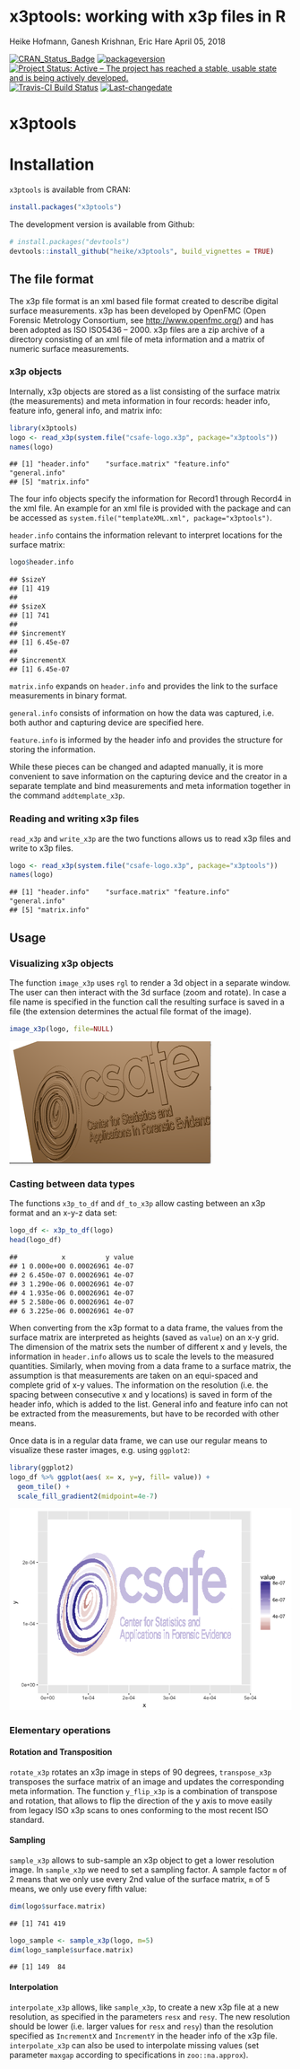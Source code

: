 x3ptools: working with x3p files in R
================
Heike Hofmann, Ganesh Krishnan, Eric Hare
April 05, 2018

[![CRAN\_Status\_Badge](http://www.r-pkg.org/badges/version/x3ptools)](https://cran.r-project.org/package=x3ptools) [![packageversion](https://img.shields.io/badge/Package%20version-0.0.1-orange.svg?style=flat-square)](commits/master) [![Project Status: Active – The project has reached a stable, usable state and is being actively developed.](http://www.repostatus.org/badges/latest/active.svg)](http://www.repostatus.org/#active) [![Travis-CI Build Status](https://travis-ci.org/heike/x3ptools.svg?branch=master)](https://travis-ci.org/heike/x3ptools) [![Last-changedate](https://img.shields.io/badge/last%20change-2018--04--05-yellowgreen.svg)](/commits/master)

x3ptools
========

Installation
============

`x3ptools` is available from CRAN:

``` r
install.packages("x3ptools")
```

The development version is available from Github:

``` r
# install.packages("devtools")
devtools::install_github("heike/x3ptools", build_vignettes = TRUE)
```

The file format
---------------

The x3p file format is an xml based file format created to describe digital surface measurements. x3p has been developed by OpenFMC (Open Forensic Metrology Consortium, see <http://www.openfmc.org/>) and has been adopted as ISO ISO5436 – 2000. x3p files are a zip archive of a directory consisting of an xml file of meta information and a matrix of numeric surface measurements.

### x3p objects

Internally, x3p objects are stored as a list consisting of the surface matrix (the measurements) and meta information in four records: header info, feature info, general info, and matrix info:

``` r
library(x3ptools)
logo <- read_x3p(system.file("csafe-logo.x3p", package="x3ptools"))
names(logo)
```

    ## [1] "header.info"    "surface.matrix" "feature.info"   "general.info"  
    ## [5] "matrix.info"

The four info objects specify the information for Record1 through Record4 in the xml file. An example for an xml file is provided with the package and can be accessed as `system.file("templateXML.xml", package="x3ptools")`.

`header.info` contains the information relevant to interpret locations for the surface matrix:

``` r
logo$header.info
```

    ## $sizeY
    ## [1] 419
    ## 
    ## $sizeX
    ## [1] 741
    ## 
    ## $incrementY
    ## [1] 6.45e-07
    ## 
    ## $incrementX
    ## [1] 6.45e-07

`matrix.info` expands on `header.info` and provides the link to the surface measurements in binary format.

`general.info` consists of information on how the data was captured, i.e. both author and capturing device are specified here.

`feature.info` is informed by the header info and provides the structure for storing the information.

While these pieces can be changed and adapted manually, it is more convenient to save information on the capturing device and the creator in a separate template and bind measurements and meta information together in the command `addtemplate_x3p`.

### Reading and writing x3p files

`read_x3p` and `write_x3p` are the two functions allows us to read x3p files and write to x3p files.

``` r
logo <- read_x3p(system.file("csafe-logo.x3p", package="x3ptools"))
names(logo)
```

    ## [1] "header.info"    "surface.matrix" "feature.info"   "general.info"  
    ## [5] "matrix.info"

Usage
-----

### Visualizing x3p objects

The function `image_x3p` uses `rgl` to render a 3d object in a separate window. The user can then interact with the 3d surface (zoom and rotate). In case a file name is specified in the function call the resulting surface is saved in a file (the extension determines the actual file format of the image).

``` r
image_x3p(logo, file=NULL)
```

<img src="man/figures/logo-rgl.png" width="360" />

### Casting between data types

The functions `x3p_to_df` and `df_to_x3p` allow casting between an x3p format and an x-y-z data set:

``` r
logo_df <- x3p_to_df(logo)
head(logo_df)
```

    ##           x          y value
    ## 1 0.000e+00 0.00026961 4e-07
    ## 2 6.450e-07 0.00026961 4e-07
    ## 3 1.290e-06 0.00026961 4e-07
    ## 4 1.935e-06 0.00026961 4e-07
    ## 5 2.580e-06 0.00026961 4e-07
    ## 6 3.225e-06 0.00026961 4e-07

When converting from the x3p format to a data frame, the values from the surface matrix are interpreted as heights (saved as `value`) on an x-y grid. The dimension of the matrix sets the number of different x and y levels, the information in `header.info` allows us to scale the levels to the measured quantities. Similarly, when moving from a data frame to a surface matrix, the assumption is that measurements are taken on an equi-spaced and complete grid of x-y values. The information on the resolution (i.e. the spacing between consecutive x and y locations) is saved in form of the header info, which is added to the list. General info and feature info can not be extracted from the measurements, but have to be recorded with other means.

Once data is in a regular data frame, we can use our regular means to visualize these raster images, e.g. using `ggplot2`:

``` r
library(ggplot2)
logo_df %>% ggplot(aes( x= x, y=y, fill= value)) +
  geom_tile() +
  scale_fill_gradient2(midpoint=4e-7)
```

![](man/figures/unnamed-chunk-9-1.png)

### Elementary operations

#### Rotation and Transposition

`rotate_x3p` rotates an x3p image in steps of 90 degrees, `transpose_x3p` transposes the surface matrix of an image and updates the corresponding meta information. The function `y_flip_x3p` is a combination of transpose and rotation, that allows to flip the direction of the y axis to move easily from legacy ISO x3p scans to ones conforming to the most recent ISO standard.

#### Sampling

`sample_x3p` allows to sub-sample an x3p object to get a lower resolution image. In `sample_x3p` we need to set a sampling factor. A sample factor `m` of 2 means that we only use every 2nd value of the surface matrix, `m` of 5 means, we only use every fifth value:

``` r
dim(logo$surface.matrix)
```

    ## [1] 741 419

``` r
logo_sample <- sample_x3p(logo, m=5)
dim(logo_sample$surface.matrix)
```

    ## [1] 149  84

#### Interpolation

`interpolate_x3p` allows, like `sample_x3p`, to create a new x3p file at a new resolution, as specified in the parameters `resx` and `resy`. The new resolution should be lower (i.e. larger values for `resx` and `resy`) than the resolution specified as `IncrementX` and `IncrementY` in the header info of the x3p file. `interpolate_x3p` can also be used to interpolate missing values (set parameter `maxgap` according to specifications in `zoo::na.approx`).
